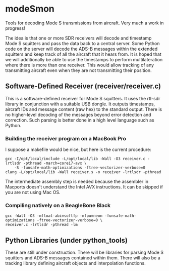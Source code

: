 modeSmon
========

Tools for decoding Mode S transmissions from aircraft. Very much a work in progress!

The idea is that one or more SDR receivers will decode and timestamp Mode S squitters and pass the data back to a central server. Some Python code on the server will decode the ADS-B messages within the extended squitters and keep track of all the aircraft that it hears from. It is hoped that we will additionally be able to use the timestamps to perform multilateration where there is more than one receiver. This would allow tracking of any transmitting aircraft even when they are not transmitting their position.


Software-Defined Receiver (receiver/receiver.c)
-----------------------------------------------

This is a software-defined receiver for Mode S squitters. It uses the rtl-sdr library in conjunction with a suitable USB dongle. It outputs timestamps, aircraft IDs and message content (raw hex) to the standard output. There is no higher-level decoding of the messages beyond error detection and correction. Such parsing is better done in a high level language such as Python.

### Building the receiver program on a MacBook Pro ###

I suppose a makefile would be nice, but here is the current procedure:

    gcc -I/opt/local/include -L/opt/local/lib -Wall -O3 receiver.c -lrtlsdr -pthread -march=corei7-avx \
        -S -funsafe-math-optimizations -ftree-vectorizer-verbose=0
    clang -L/opt/local/lib -Wall receiver.s -o receiver -lrtlsdr -pthread

The intermediate assembly step is needed because the assembler in Macports doesn't understand the Intel AVX instructions. It can be skipped if you are not using Mac OS.

### Compiling natively on a BeagleBone Black ###

    gcc -Wall -O3 -mfloat-abi=softfp -mfpu=neon -funsafe-math-optimizations -ftree-vectorizer-verbose=0 \
    receiver.c -lrtlsdr -pthread -lm


Python Libraries (under python_tools)
-------------------------------------

These are still under construction. There will be libraries for parsing Mode S squitters and ADS-B messages contained within them. There will also be a tracking library defining aircraft objects and interpolation functions.
